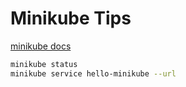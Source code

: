 # Minikube Tips
[minikube docs](https://kubernetes.io/docs/setup/learning-environment/minikube/)

```bash
minikube status
minikube service hello-minikube --url

```

